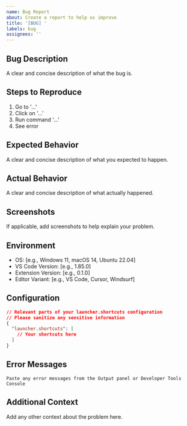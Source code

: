 ```yaml
---
name: Bug Report
about: Create a report to help us improve
title: '[BUG] '
labels: bug
assignees: ''
---
```


## Bug Description
A clear and concise description of what the bug is.

## Steps to Reproduce
1. Go to '...'
2. Click on '...'
3. Run command '...'
4. See error

## Expected Behavior
A clear and concise description of what you expected to happen.

## Actual Behavior
A clear and concise description of what actually happened.

## Screenshots
If applicable, add screenshots to help explain your problem.

## Environment
- OS: [e.g., Windows 11, macOS 14, Ubuntu 22.04]
- VS Code Version: [e.g., 1.85.0]
- Extension Version: [e.g., 0.1.0]
- Editor Variant: [e.g., VS Code, Cursor, Windsurf]

## Configuration
```json
// Relevant parts of your launcher.shortcuts configuration
// Please sanitize any sensitive information
{
  "launcher.shortcuts": [
    // Your shortcuts here
  ]
}
```

## Error Messages
```
Paste any error messages from the Output panel or Developer Tools Console
```

## Additional Context
Add any other context about the problem here.
